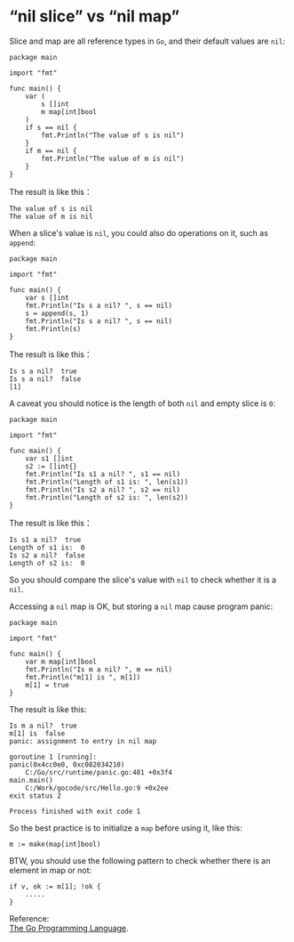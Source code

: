 # “nil slice” vs “nil map”

Slice and map are all reference types in `Go`, and their default values are `nil`:

```text
package main

import "fmt"

func main() {
    var (
        s []int
        m map[int]bool
    )
    if s == nil {
        fmt.Println("The value of s is nil")
    }
    if m == nil {
        fmt.Println("The value of m is nil")
    }
}  
```

The result is like this：

```text
The value of s is nil
The value of m is nil
```

When a slice's value is `nil`, you could also do operations on it, such as `append`:

```text
package main

import "fmt"

func main() {
    var s []int
    fmt.Println("Is s a nil? ", s == nil)
    s = append(s, 1)
    fmt.Println("Is s a nil? ", s == nil)
    fmt.Println(s)
}
```

The result is like this：

```text
Is s a nil?  true
Is s a nil?  false
[1]
```

A caveat you should notice is the length of both `nil` and empty slice is `0`:

```text
package main

import "fmt"

func main() {
    var s1 []int
    s2 := []int{}
    fmt.Println("Is s1 a nil? ", s1 == nil)
    fmt.Println("Length of s1 is: ", len(s1))
    fmt.Println("Is s2 a nil? ", s2 == nil)
    fmt.Println("Length of s2 is: ", len(s2))
}
```

The result is like this：

```text
Is s1 a nil?  true
Length of s1 is:  0
Is s2 a nil?  false
Length of s2 is:  0
```

So you should compare the slice's value with `nil` to check whether it is a `nil`.

Accessing a `nil` map is OK, but storing a `nil` map cause program panic:

```text
package main

import "fmt"

func main() {
    var m map[int]bool
    fmt.Println("Is m a nil? ", m == nil)
    fmt.Println("m[1] is ", m[1])
    m[1] = true
}
```

The result is like this:

```text
Is m a nil?  true
m[1] is  false
panic: assignment to entry in nil map

goroutine 1 [running]:
panic(0x4cc0e0, 0xc082034210)
    C:/Go/src/runtime/panic.go:481 +0x3f4
main.main()
    C:/Work/gocode/src/Hello.go:9 +0x2ee
exit status 2

Process finished with exit code 1
```

So the best practice is to initialize a `map` before using it, like this:

```text
m := make(map[int]bool)
```

BTW, you should use the following pattern to check whether there is an element in map or not:

```text
if v, ok := m[1]; !ok {
    .....
}
```

Reference:  
[The Go Programming Language](http://www.gopl.io/).

